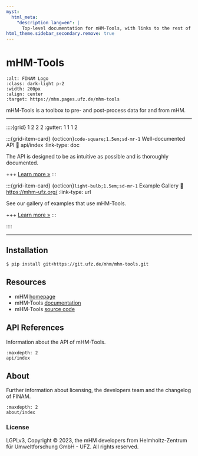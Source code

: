 ```yaml
---
myst:
  html_meta:
    "description lang=en": |
      Top-level documentation for mHM-Tools, with links to the rest of the site..
html_theme.sidebar_secondary.remove: true
---
```


# mHM-Tools

```{image} _static/logo.png
:alt: FINAM Logo
:class: dark-light p-2
:width: 200px
:align: center
:target: https://mhm.pages.ufz.de/mhm-tools
```

mHM-Tools is a toolbox to pre- and post-process data for and from mHM.

---

::::{grid} 1 2 2 2
:gutter: 1 1 1 2

:::{grid-item-card} {octicon}`code-square;1.5em;sd-mr-1` Well-documented API
:link: api/index
:link-type: doc

The API is designed to be as intuitive as possible and is thoroughly documented.

+++
[Learn more »](api/index)
:::

:::{grid-item-card} {octicon}`light-bulb;1.5em;sd-mr-1` Example Gallery
:link: https://mhm-ufz.org/
:link-type: url

See our gallery of examples that use mHM-Tools.

+++
[Learn more »](https://mhm-ufz.org/)
:::

::::

---

## Installation

```shell
$ pip install git+https://git.ufz.de/mhm/mhm-tools.git
```

## Resources

* mHM [homepage](https://mhm-ufz.org)
* mHM-Tools [documentation](https://mhm.pages.ufz.de/mhm-tools)
* mHM-Tools [source code](https://git.ufz.de/mhm/mhm-tools)

## API References

Information about the API of mHM-Tools.

```{toctree}
:maxdepth: 2
api/index
```

## About

Further information about licensing, the developers team and the changelog of FINAM.

```{toctree}
:maxdepth: 2
about/index
```

### License

LGPLv3, Copyright © 2023, the mHM developers from Helmholtz-Zentrum für Umweltforschung GmbH - UFZ. All rights reserved.
